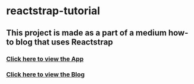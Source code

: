 # reactstrap-tutorial
## This project is made as a part of a medium how-to blog that uses Reactstrap
### [Click here to view the App](https://snh3003.github.io/reactstrap-tutorial/)
### [Click here to view the Blog](https://medium.com/@shahsama542/how-to-use-reactstrap-in-your-react-app-d01dc0be0867)
